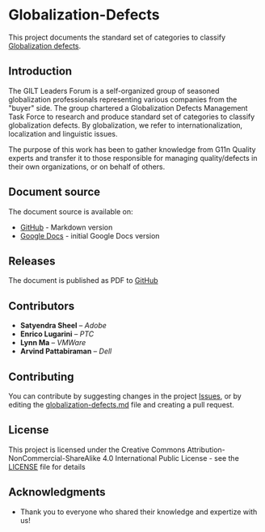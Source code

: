 # Globalization-Defects

This project documents the standard set of categories to classify [Globalization defects](globalization-defects.md).

## Introduction

The GILT Leaders Forum is a self-organized group of seasoned globalization professionals representing various companies from the "buyer" side. The group chartered a Globalization Defects Management Task Force to research and produce standard set of categories to classify globalization defects. By globalization, we refer to internationalization, localization and linguistic issues.

The purpose of this work has been to gather knowledge from G11n Quality experts and transfer it to those responsible for managing quality/defects in their own organizations, or on behalf of others.

## Document source

The document source is available on:

* [GitHub](globalization-defects.md) - Markdown version
* [Google Docs](https://docs.google.com/document/d/1xfDrQQ7usEyu7V4UUp76anBJnmOF58HFWiib2HqOu1s/edit) - initial Google Docs version _<to be updated>_

## Releases

The document is published as PDF to [GitHub](https://github.com/GILT-Forum/Globalization-Defects/releases)

## Contributors

* **Satyendra Sheel** – *Adobe*
* **Enrico Lugarini** – *PTC*
* **Lynn Ma** – *VMWare*
* **Arvind Pattabiraman** – *Dell*


## Contributing

You can contribute by suggesting changes in the project [Issues](https://github.com/GILT-Forum/Globalization-Defects/issues), or by editing the [globalization-defects.md](globalization-defects.md) file and creating a pull request.

## License

This project is licensed under the Creative Commons Attribution-NonCommercial-ShareAlike 4.0 International Public License - see the [LICENSE](LICENSE) file for details

## Acknowledgments

* Thank you to everyone who shared their knowledge and expertize with us!
